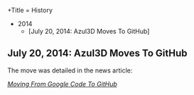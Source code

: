 +Title = History

- 2014
  - [July 20, 2014: Azul3D Moves To GitHub]


## July 20, 2014: Azul3D Moves To GitHub

The move was detailed in the news article:

*[Moving From Google Code To GitHub](http://azul3d.org/news/2014/moving-from-google-code-to-github.html)*
